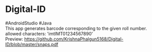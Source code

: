 # Digital-ID
#AndroidStudio #Java
</br>
This app generates barcode corresponding to the given roll number.
</br>
allowed characters: 'imtIMT01234567890'
</br>
Preview: https://github.com/KrishnaPhalgun5168/Digital-ID/blob/master/snaps.pdf
